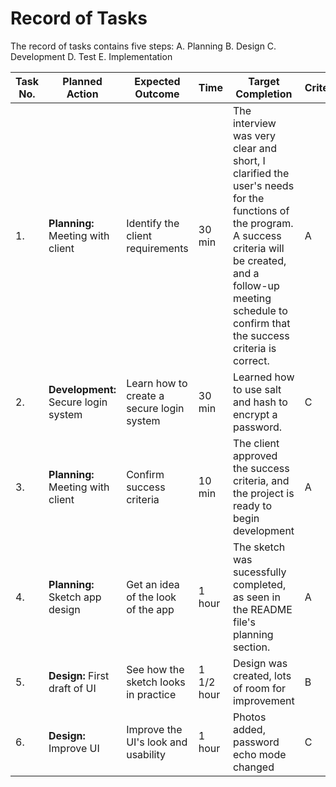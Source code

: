 # Record of Tasks

The record of tasks contains five steps:
A. Planning
B. Design
C. Development
D. Test
E. Implementation

| Task No. | Planned Action | Expected Outcome | Time | Target Completion | Criterion |
| - | - | - | - | - | - |
|1.| **Planning:** Meeting with client |  Identify the client requirements | 30 min | The interview was very clear and short, I clarified the user's needs for the functions of the program. A success criteria will be created, and a follow-up meeting schedule to confirm that the success criteria is correct. | A |
|2.| **Development:** Secure login system | Learn how to create a secure login system | 30 min | Learned how to use salt and hash to encrypt a password. | C |
|3.| **Planning:** Meeting with client | Confirm success criteria | 10 min | The client approved the success criteria, and the project is ready to begin development | A |
|4.| **Planning:** Sketch app design | Get an idea of the look of the app | 1 hour | The sketch was sucessfully completed, as seen in the README file's planning section. | A |
|5.| **Design:** First draft of UI | See how the sketch looks in practice | 1 1/2 hour | Design was created, lots of room for improvement | B |
|6.| **Design:** Improve UI | Improve the UI's look and usability | 1 hour | Photos added, password echo mode changed | C |
